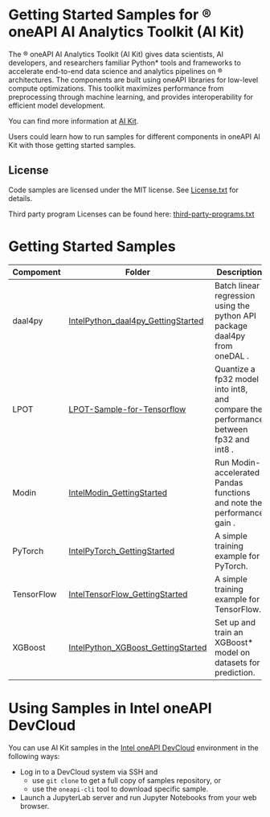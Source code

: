 # Getting Started Samples for &reg; oneAPI AI Analytics Toolkit (AI Kit)

The &reg; oneAPI AI Analytics Toolkit (AI Kit) gives data scientists, AI developers, and researchers familiar Python* tools and frameworks to accelerate end-to-end data science and analytics pipelines on &reg; architectures. The components are built using oneAPI libraries for low-level compute optimizations. This toolkit maximizes performance from preprocessing through machine learning, and provides interoperability for efficient model development.

You can find more information at [ AI Kit](https://software.intel.com/content/www/us/en/develop/tools/oneapi/ai-analytics-toolkit.html).

Users could learn how to run samples for different components in oneAPI AI Kit with those getting started samples.

## License
Code samples are licensed under the MIT license. See
[License.txt](https://github.com/oneapi-src/oneAPI-samples/blob/master/License.txt) for details.

Third party program Licenses can be found here: [third-party-programs.txt](https://github.com/oneapi-src/oneAPI-samples/blob/master/third-party-programs.txt)

# Getting Started Samples

| Compoment      | Folder                                             | Description
| --------- | ------------------------------------------------ | -
| daal4py | [IntelPython_daal4py_GettingStarted](IntelPython_daal4py_GettingStarted)                     | Batch linear regression using the python API package daal4py from oneDAL .
| LPOT | [LPOT-Sample-for-Tensorflow](LPOT-Sample-for-Tensorflow)                     |Quantize a fp32 model into int8, and compare the performance between fp32 and int8 .
| Modin | [IntelModin_GettingStarted](IntelModin_GettingStarted)                     | Run Modin-accelerated Pandas functions and note the performance gain .
| PyTorch | [IntelPyTorch_GettingStarted](IntelPyTorch_GettingStarted) | A simple training example for PyTorch.
| TensorFlow | [IntelTensorFlow_GettingStarted](IntelTensorFlow_GettingStarted)               | A simple training example for TensorFlow.
| XGBoost | [IntelPython_XGBoost_GettingStarted](IntelPython_XGBoost_GettingStarted)                     | Set up and train an XGBoost* model on datasets for prediction.


# Using Samples in Intel oneAPI DevCloud

You can use AI Kit samples in
the [Intel oneAPI DevCloud](https://devcloud.intel.com/oneapi/get-started/) environment in the following ways:
* Log in to a DevCloud system via SSH and
  * use `git clone` to get a full copy of samples repository, or
  * use the `oneapi-cli` tool to download specific sample.
* Launch a JupyterLab server and run Jupyter Notebooks from your web browser.
